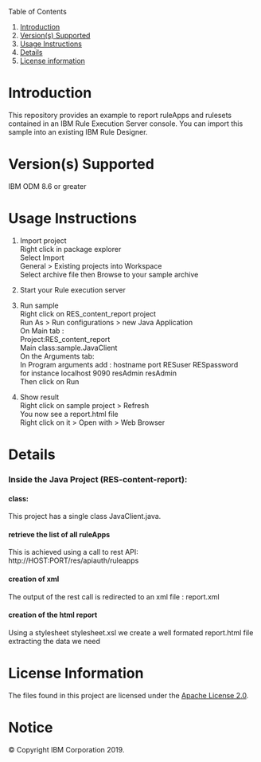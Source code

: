 Table of Contents

1. [Introduction](#intro)
2. [Version(s) Supported](#versions)
3. [Usage Instructions](#instruction)
4. [Details](#details)
5. [License information](#license)

Introduction<a name="intro"></a>
============

This repository provides an example to report ruleApps and rulesets contained in an IBM Rule Execution Server console.
You can import this sample into an existing IBM Rule Designer.

Version(s) Supported<a name="versions"></a>
====================

IBM ODM 8.6 or greater

Usage Instructions<a name="instruction"></a>
===================

1. Import project
<br>Right click in package explorer
<br>Select Import
<br>General > Existing projects into Workspace
<br>Select archive file then Browse to your sample archive

2. Start your Rule execution server

3. Run sample
<br>Right click on RES_content_report project
<br>Run As > Run configurations > new Java Application
<br>On Main tab :
<br>Project:RES_content_report
<br>Main class:sample.JavaClient
<br>On the Arguments tab:
<br>In Program arguments add : hostname port RESuser RESpassword
<br>for instance localhost 9090 resAdmin resAdmin
<br>Then click on Run

5. Show result
<br>Right click on sample project > Refresh
<br>You now see a report.html file
<br>Right click on it > Open with > Web Browser

Details<a name="details"></a>
============

### Inside the Java Project (RES-content-report):

#### class:

This project has a single class JavaClient.java.

#### retrieve the list of all ruleApps
This is achieved using a call to rest API:
<br>http://HOST:PORT/res/apiauth/ruleapps

#### creation of xml
The output of the rest call is redirected to an xml file : report.xml

#### creation of the html report
Using a stylesheet stylesheet.xsl we create a well formated report.html file extracting the data we need

License Information<a name="license"></a>
====================
The files found in this project are licensed under the [Apache License 2.0](LICENSE).

# Notice
© Copyright IBM Corporation 2019.